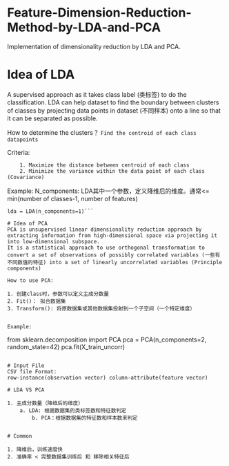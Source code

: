 # Feature-Dimension-Reduction-Method-by-LDA-and-PCA
Implementation of dimensionality reduction by LDA and PCA.

# Idea of LDA  
A supervised approach as it takes class label (类标签) to do the classification.  LDA can help dataset to find the boundary between clusters of classes by projecting data points in dataset (不同样本) 
onto a line so that it can be separated as possible.

How to determine the clusters？
```Find the centroid of each class datapoints```
  
Criteria: 
```
	1. Maximize the distance between centroid of each class
	2. Minimize the variance within the data point of each class (Covariance)
```
Example:
N_components: LDA其中一个参数，定义降维后的维度。通常<= min(number of classes-1, number of features)
```from sklearn.discriminant_analysis import LinearDiscriminantAnalysis as LDA
lda = LDA(n_components=1)```

# Idea of PCA
PCA is unsupervised linear dimensionality reduction approach by extracting information from high-dimensional space via projecting it into low-dimensional subspace.
It is a statistical approach to use orthogonal transformation to convert a set of observations of possibly correlated variables (一些有不同数值的特征) into a set of linearly uncorrelated variables (Principle components)

How to use PCA:
```
	1. 创建class时，参数可以定义主成分数量
	2. Fit()： 拟合数据集
	3. Transform(): 将原数据集或其他数据集投射到一个子空间（一个特定维度）
```

Example:
```
from sklearn.decomposition import PCA
pca = PCA(n_components=2, random_state=42)
pca.fit(X_train_uncorr)
```

# Input File
CSV file Format:
row-instance(observation vector) column-attribute(feature vector)

# LDA VS PCA
```
	1. 主成分数量（降维后的维度）
		a. LDA: 根据数据集的类标签数和特征数判定
    		b. PCA：根据数据集的特征数和样本数来判定
```

# Common
```
	1. 降维后，训练速度快
	2. 准确率 < 完整数据集训练后 和 移除相关特征后
```
